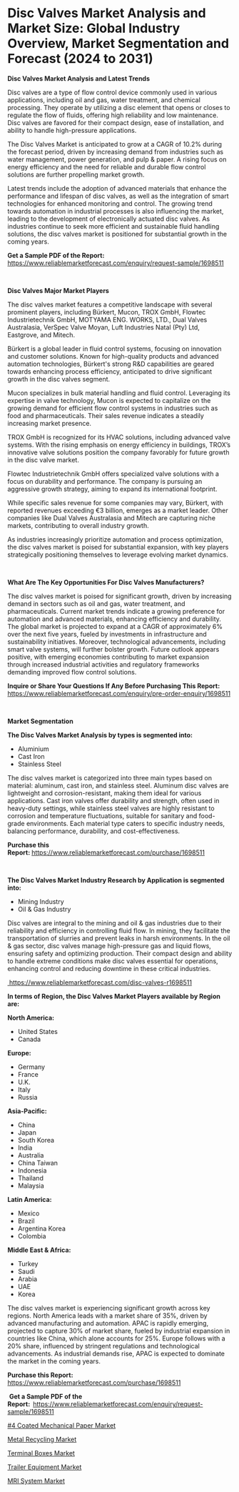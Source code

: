 <p><h1>Disc Valves Market Analysis and Market Size: Global Industry Overview, Market Segmentation and Forecast (2024 to 2031)</h1></p><p><strong>Disc Valves Market Analysis and Latest Trends</strong></p>
<p><p>Disc valves are a type of flow control device commonly used in various applications, including oil and gas, water treatment, and chemical processing. They operate by utilizing a disc element that opens or closes to regulate the flow of fluids, offering high reliability and low maintenance. Disc valves are favored for their compact design, ease of installation, and ability to handle high-pressure applications.</p><p>The Disc Valves Market is anticipated to grow at a CAGR of 10.2% during the forecast period, driven by increasing demand from industries such as water management, power generation, and pulp & paper. A rising focus on energy efficiency and the need for reliable and durable flow control solutions are further propelling market growth. </p><p>Latest trends include the adoption of advanced materials that enhance the performance and lifespan of disc valves, as well as the integration of smart technologies for enhanced monitoring and control. The growing trend towards automation in industrial processes is also influencing the market, leading to the development of electronically actuated disc valves. As industries continue to seek more efficient and sustainable fluid handling solutions, the disc valves market is positioned for substantial growth in the coming years.</p></p>
<p><strong>Get a Sample PDF of the Report:&nbsp;</strong> <a href="https://www.reliablemarketforecast.com/enquiry/request-sample/1698511?utm_campaign=1140&utm_medium=2&utm_source=Github&utm_content=ia&utm_term=20102024&utm_id=disc-valves">https://www.reliablemarketforecast.com/enquiry/request-sample/1698511</a></p>
<p>&nbsp;</p>
<p><strong>Disc Valves Major Market Players</strong></p>
<p><p>The disc valves market features a competitive landscape with several prominent players, including Bürkert, Mucon, TROX GmbH, Flowtec Industrietechnik GmbH, MOTYAMA ENG. WORKS, LTD., Dual Valves Australasia, VerSpec Valve Moyan, Luft Industries Natal (Pty) Ltd, Eastgrove, and Mitech.</p><p>Bürkert is a global leader in fluid control systems, focusing on innovation and customer solutions. Known for high-quality products and advanced automation technologies, Bürkert's strong R&D capabilities are geared towards enhancing process efficiency, anticipated to drive significant growth in the disc valves segment.</p><p>Mucon specializes in bulk material handling and fluid control. Leveraging its expertise in valve technology, Mucon is expected to capitalize on the growing demand for efficient flow control systems in industries such as food and pharmaceuticals. Their sales revenue indicates a steadily increasing market presence.</p><p>TROX GmbH is recognized for its HVAC solutions, including advanced valve systems. With the rising emphasis on energy efficiency in buildings, TROX’s innovative valve solutions position the company favorably for future growth in the disc valve market.</p><p>Flowtec Industrietechnik GmbH offers specialized valve solutions with a focus on durability and performance. The company is pursuing an aggressive growth strategy, aiming to expand its international footprint.</p><p>While specific sales revenue for some companies may vary, Bürkert, with reported revenues exceeding €3 billion, emerges as a market leader. Other companies like Dual Valves Australasia and Mitech are capturing niche markets, contributing to overall industry growth. </p><p>As industries increasingly prioritize automation and process optimization, the disc valves market is poised for substantial expansion, with key players strategically positioning themselves to leverage evolving market dynamics.</p></p>
<p>&nbsp;</p>
<p><strong>What Are The Key Opportunities For Disc Valves Manufacturers?</strong></p>
<p><p>The disc valves market is poised for significant growth, driven by increasing demand in sectors such as oil and gas, water treatment, and pharmaceuticals. Current market trends indicate a growing preference for automation and advanced materials, enhancing efficiency and durability. The global market is projected to expand at a CAGR of approximately 6% over the next five years, fueled by investments in infrastructure and sustainability initiatives. Moreover, technological advancements, including smart valve systems, will further bolster growth. Future outlook appears positive, with emerging economies contributing to market expansion through increased industrial activities and regulatory frameworks demanding improved flow control solutions.</p></p>
<p><strong>Inquire or Share Your Questions If Any Before Purchasing This Report:</strong> <a href="https://www.reliablemarketforecast.com/enquiry/pre-order-enquiry/1698511?utm_campaign=1140&utm_medium=2&utm_source=Github&utm_content=ia&utm_term=20102024&utm_id=disc-valves">https://www.reliablemarketforecast.com/enquiry/pre-order-enquiry/1698511</a></p>
<p>&nbsp;</p>
<p><strong>Market Segmentation</strong></p>
<p><strong>The Disc Valves Market Analysis by types is segmented into:</strong></p>
<p><ul><li>Aluminium</li><li>Cast Iron</li><li>Stainless Steel</li></ul></p>
<p><p>The disc valves market is categorized into three main types based on material: aluminum, cast iron, and stainless steel. Aluminum disc valves are lightweight and corrosion-resistant, making them ideal for various applications. Cast iron valves offer durability and strength, often used in heavy-duty settings, while stainless steel valves are highly resistant to corrosion and temperature fluctuations, suitable for sanitary and food-grade environments. Each material type caters to specific industry needs, balancing performance, durability, and cost-effectiveness.</p></p>
<p><strong>Purchase this Report:&nbsp;</strong><a href="https://www.reliablemarketforecast.com/purchase/1698511?utm_campaign=1140&utm_medium=2&utm_source=Github&utm_content=ia&utm_term=20102024&utm_id=disc-valves">https://www.reliablemarketforecast.com/purchase/1698511</a></p>
<p>&nbsp;</p>
<p><strong>The Disc Valves Market Industry Research by Application is segmented into:</strong></p>
<p><ul><li>Mining Industry</li><li>Oil & Gas Industry</li></ul></p>
<p><p>Disc valves are integral to the mining and oil & gas industries due to their reliability and efficiency in controlling fluid flow. In mining, they facilitate the transportation of slurries and prevent leaks in harsh environments. In the oil & gas sector, disc valves manage high-pressure gas and liquid flows, ensuring safety and optimizing production. Their compact design and ability to handle extreme conditions make disc valves essential for operations, enhancing control and reducing downtime in these critical industries.</p></p>
<p><a href="https://www.reliablemarketforecast.com/disc-valves-r1698511?utm_campaign=1140&utm_medium=2&utm_source=Github&utm_content=ia&utm_term=20102024&utm_id=disc-valves">&nbsp;https://www.reliablemarketforecast.com/disc-valves-r1698511</a></p>
<p><strong>In terms of Region, the Disc Valves Market Players available by Region are:</strong></p>
<p>
    <p> <strong> North America: </strong>
        <ul>
            <li>United States</li>
            <li>Canada</li>
        </ul>
        </p> 
    <p> <strong> Europe: </strong>
        <ul>
            <li>Germany</li>
            <li>France</li>
            <li>U.K.</li>
            <li>Italy</li>
            <li>Russia</li>
        </ul>
        </p> 
    <p> <strong> Asia-Pacific: </strong>
        <ul>
            <li>China</li>
            <li>Japan</li>
            <li>South Korea</li>
            <li>India</li>
            <li>Australia</li>
            <li>China Taiwan</li>
            <li>Indonesia</li>
            <li>Thailand</li>
            <li>Malaysia</li>
        </ul>
        </p> 
    <p> <strong> Latin America: </strong>
        <ul>
            <li>Mexico</li>
            <li>Brazil</li>
            <li>Argentina Korea</li>
            <li>Colombia</li>
        </ul>
        </p> 
    <p> <strong> Middle East & Africa: </strong>
        <ul>
            <li>Turkey</li>
            <li>Saudi</li>
            <li>Arabia</li>
            <li>UAE</li>
            <li>Korea</li>
        </ul>
    </p>
    </p>
<p><p>The disc valves market is experiencing significant growth across key regions. North America leads with a market share of 35%, driven by advanced manufacturing and automation. APAC is rapidly emerging, projected to capture 30% of market share, fueled by industrial expansion in countries like China, which alone accounts for 25%. Europe follows with a 20% share, influenced by stringent regulations and technological advancements. As industrial demands rise, APAC is expected to dominate the market in the coming years.</p></p>
<p><strong>Purchase this Report: </strong><a href="https://www.reliablemarketforecast.com/purchase/1698511?utm_campaign=1140&utm_medium=2&utm_source=Github&utm_content=ia&utm_term=20102024&utm_id=disc-valves">https://www.reliablemarketforecast.com/purchase/1698511</a></p>
<p>&nbsp;<strong>Get a Sample PDF of the Report:&nbsp;&nbsp;</strong><a href="https://www.reliablemarketforecast.com/enquiry/request-sample/1698511?utm_campaign=1140&utm_medium=2&utm_source=Github&utm_content=ia&utm_term=20102024&utm_id=disc-valves">https://www.reliablemarketforecast.com/enquiry/request-sample/1698511</a></p>
<p><strong></strong></p>
<p><p><a href="https://github.com/siennagx1ahafter/Market-Research-Report-List-1/blob/main/4-coated-mechanical-paper-market.md?utm_campaign=1140&utm_medium=2&utm_source=Github&utm_content=ia&utm_term=20102024&utm_id=disc-valves">#4 Coated Mechanical Paper Market</a></p><p><a href="https://www.linkedin.com/pulse/trends-global-metal-recycling-market-forecast-analysis-2024--piaac?utm_campaign=1140&utm_medium=2&utm_source=Github&utm_content=ia&utm_term=20102024&utm_id=disc-valves">Metal Recycling Market</a></p><p><a href="https://issuu.com/reportprime-2/docs/terminal-boxes-market-size-2030.ppt_933bbdf0a72122?utm_campaign=1140&utm_medium=2&utm_source=Github&utm_content=ia&utm_term=20102024&utm_id=disc-valves">Terminal Boxes Market</a></p><p><a href="https://issuu.com/reportprime-2/docs/trailer-equipment-market-size-2030._4682777d1a0857?utm_campaign=1140&utm_medium=2&utm_source=Github&utm_content=ia&utm_term=20102024&utm_id=disc-valves">Trailer Equipment Market</a></p><p><a href="https://www.linkedin.com/pulse/deep-dive-mri-system-market-itstrends-segmentation-competitive-np4pe?utm_campaign=1140&utm_medium=2&utm_source=Github&utm_content=ia&utm_term=20102024&utm_id=disc-valves">MRI System Market</a></p></p>